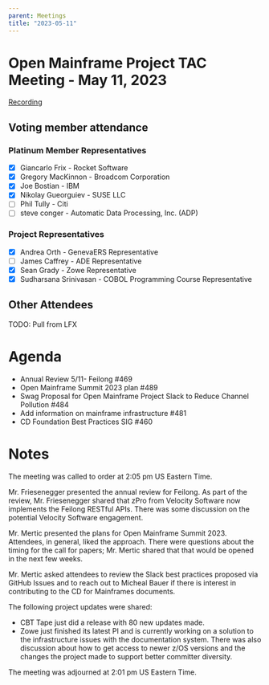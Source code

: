 ```yaml
---
parent: Meetings
title: "2023-05-11"
---
```


# Open Mainframe Project TAC Meeting - May 11, 2023

[Recording](https://zoom.us/rec/share/lBY5MFbkGuVy5nIhqn2xC3l9QTnvdBM8xkpcmFp3q-i4Ihijq1aCgEnM4wphzXZh.91cYxxgiHVcLziC4)

## Voting member attendance

### Platinum Member Representatives
- [x] Giancarlo Frix - Rocket Software
- [x] Gregory MacKinnon - Broadcom Corporation
- [x] Joe Bostian - IBM
- [x] Nikolay Gueorguiev - SUSE LLC
- [ ] Phil Tully - Citi
- [ ] steve conger - Automatic Data Processing, Inc. (ADP)

### Project Representatives
- [x] Andrea Orth - GenevaERS Representative
- [ ] James Caffrey - ADE Representative
- [x] Sean Grady - Zowe Representative
- [x] Sudharsana Srinivasan - COBOL Programming Course Representative

## Other Attendees
TODO: Pull from LFX

# Agenda
- Annual Review 5/11- Feilong #469
- Open Mainframe Summit 2023 plan #489
- Swag Proposal for Open Mainframe Project Slack to Reduce Channel Pollution #484
- Add information on mainframe infrastructure #481
- CD Foundation Best Practices SIG #460

# Notes
The meeting was called to order at 2:05 pm US Eastern Time.

Mr. Friesenegger presented the annual review for Feilong. As part of the review, Mr. Friesenegger shared that zPro from Velocity Software now implements the Feilong RESTful APIs. There was some discussion on the potential Velocity Software engagement.

Mr. Mertic presented the plans for Open Mainframe Summit 2023. Attendees, in general, liked the approach. There were questions about the timing for the call for papers; Mr. Mertic shared that that would be opened in the next few weeks.

Mr. Mertic asked attendees to review the Slack best practices proposed via GitHub Issues and to reach out to Micheal Bauer if there is interest in contributing to the CD for Mainframes documents.

The following project updates were shared:
- CBT Tape just did a release with 80 new updates made.
- Zowe just finished its latest PI and is currently working on a solution to the infrastructure issues with the documentation system. There was also discussion about how to get access to newer z/OS versions and the changes the project made to support better committer diversity.

The meeting was adjourned at 2:01 pm US Eastern Time.
